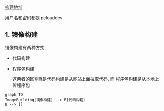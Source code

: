 [构建地址](http://bcos.stress.com/)

用户名和密码都是 pclouddev

## 1. 镜像构建 

镜像构建有两种方式

+ 代码构建 

+ 程序包构建

  这两者的区别就是代码构建是从网站上面拉取代码, 而 程序包构建是从本地上传程序包



```mermaid
graph TD
ImageBuilding[镜像构建] --> B[代码构建]
B --> []

```

